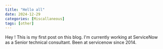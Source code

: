 ```yaml
---
title: "Hello all"
date: 2024-12-29
categories: [Miscallaneous]
tags: [other]
---
```


Hey !
This is my first post on this blog.
I'm currently working at ServiceNow as a Senior technical consultant.
Been at servicenow since 2014.


